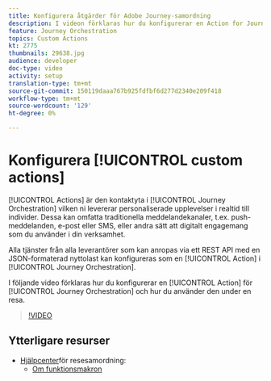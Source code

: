 ```yaml
---
title: Konfigurera åtgärder för Adobe Journey-samordning
description: I videon förklaras hur du konfigurerar en Action for Journey Orchestration och hur du använder den under en resa.
feature: Journey Orchestration
topics: Custom Actions
kt: 2775
thumbnails: 29638.jpg
audience: developer
doc-type: video
activity: setup
translation-type: tm+mt
source-git-commit: 150119daaa767b925fdfbf6d277d2340e209f418
workflow-type: tm+mt
source-wordcount: '129'
ht-degree: 0%

---
```



# Konfigurera [!UICONTROL custom actions]

[!UICONTROL Actions] är den kontaktyta i [!UICONTROL Journey Orchestration] vilken ni levererar personaliserade upplevelser i realtid till individer. Dessa kan omfatta traditionella meddelandekanaler, t.ex. push-meddelanden, e-post eller SMS, eller andra sätt att digitalt engagemang som du använder i din verksamhet.

Alla tjänster från alla leverantörer som kan anropas via ett REST API med en JSON-formaterad nyttolast kan konfigureras som en [!UICONTROL Action] i [!UICONTROL Journey Orchestration].

I följande video förklaras hur du konfigurerar en [!UICONTROL Action] för [!UICONTROL Journey Orchestration] och hur du använder den under en resa.

>[!VIDEO](https://video.tv.adobe.com/v/29638?quality=12)

## Ytterligare resurser

* [Hjälpcenter](https://docs.adobe.com/content/help/en/journeys/using/journey-orchestration-home.html)för resesamordning:
   * [Om funktionsmakron](https://docs.adobe.com/content/help/en/journeys/using/action-journeys/action.html)
